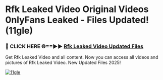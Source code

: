 # Rfk Leaked Video Original Videos 0nlyFans Leaked - Files Updated! (11gle)

<h3>🔴 CLICK HERE 🌐==►► <a href="https://tinyurl.com/2wckxsce" rel="nofollow">Rfk Leaked Video Updated Files</a></h3>

Get Rfk Leaked Video and all content. Now you can access all videos and pictures of Rfk Leaked Video. New Updated Files 2025!

[![11gle](https://i.imgur.com/AFduVYN.gif)](https://tinyurl.com/2wckxsce)
